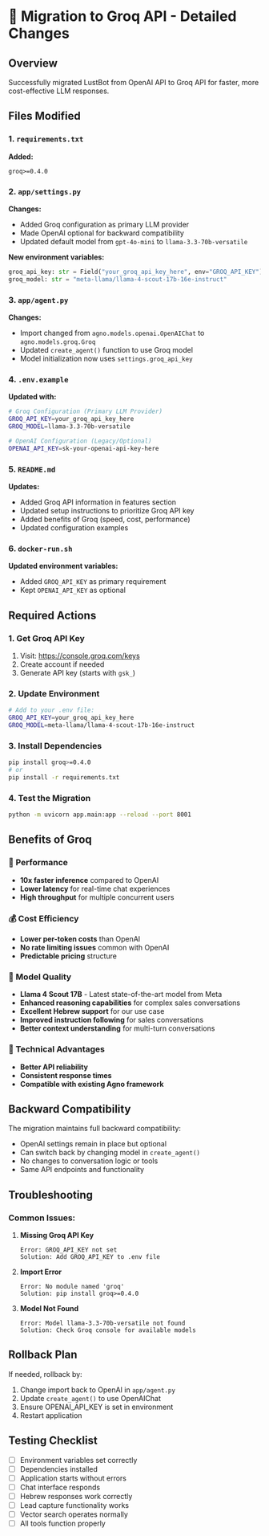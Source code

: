 # 🔄 Migration to Groq API - Detailed Changes

## Overview
Successfully migrated LustBot from OpenAI API to Groq API for faster, more cost-effective LLM responses.

## Files Modified

### 1. `requirements.txt`
**Added:**
```
groq>=0.4.0
```

### 2. `app/settings.py`
**Changes:**
- Added Groq configuration as primary LLM provider
- Made OpenAI optional for backward compatibility
- Updated default model from `gpt-4o-mini` to `llama-3.3-70b-versatile`

**New environment variables:**
```python
groq_api_key: str = Field("your_groq_api_key_here", env="GROQ_API_KEY")
groq_model: str = "meta-llama/llama-4-scout-17b-16e-instruct"
```

### 3. `app/agent.py`
**Changes:**
- Import changed from `agno.models.openai.OpenAIChat` to `agno.models.groq.Groq`
- Updated `create_agent()` function to use Groq model
- Model initialization now uses `settings.groq_api_key`

### 4. `.env.example`
**Updated with:**
```bash
# Groq Configuration (Primary LLM Provider)
GROQ_API_KEY=your_groq_api_key_here
GROQ_MODEL=llama-3.3-70b-versatile

# OpenAI Configuration (Legacy/Optional)
OPENAI_API_KEY=sk-your-openai-api-key-here
```

### 5. `README.md`
**Updates:**
- Added Groq API information in features section
- Updated setup instructions to prioritize Groq API key
- Added benefits of Groq (speed, cost, performance)
- Updated configuration examples

### 6. `docker-run.sh`
**Updated environment variables:**
- Added `GROQ_API_KEY` as primary requirement
- Kept `OPENAI_API_KEY` as optional

## Required Actions

### 1. Get Groq API Key
1. Visit: https://console.groq.com/keys
2. Create account if needed
3. Generate API key (starts with `gsk_`)

### 2. Update Environment
```bash
# Add to your .env file:
GROQ_API_KEY=your_groq_api_key_here
GROQ_MODEL=meta-llama/llama-4-scout-17b-16e-instruct
```

### 3. Install Dependencies
```bash
pip install groq>=0.4.0
# or
pip install -r requirements.txt
```

### 4. Test the Migration
```bash
python -m uvicorn app.main:app --reload --port 8001
```

## Benefits of Groq

### 🚀 Performance
- **10x faster inference** compared to OpenAI
- **Lower latency** for real-time chat experiences
- **High throughput** for multiple concurrent users

### 💰 Cost Efficiency
- **Lower per-token costs** than OpenAI
- **No rate limiting issues** common with OpenAI
- **Predictable pricing** structure

### 🤖 Model Quality
- **Llama 4 Scout 17B** - Latest state-of-the-art model from Meta
- **Enhanced reasoning capabilities** for complex sales conversations
- **Excellent Hebrew support** for our use case
- **Improved instruction following** for sales conversations
- **Better context understanding** for multi-turn conversations

### 🔧 Technical Advantages
- **Better API reliability**
- **Consistent response times**
- **Compatible with existing Agno framework**

## Backward Compatibility

The migration maintains full backward compatibility:
- OpenAI settings remain in place but optional
- Can switch back by changing model in `create_agent()`
- No changes to conversation logic or tools
- Same API endpoints and functionality

## Troubleshooting

### Common Issues:

1. **Missing Groq API Key**
   ```
   Error: GROQ_API_KEY not set
   Solution: Add GROQ_API_KEY to .env file
   ```

2. **Import Error**
   ```
   Error: No module named 'groq'
   Solution: pip install groq>=0.4.0
   ```

3. **Model Not Found**
   ```
   Error: Model llama-3.3-70b-versatile not found
   Solution: Check Groq console for available models
   ```

## Rollback Plan

If needed, rollback by:
1. Change import back to OpenAI in `app/agent.py`
2. Update `create_agent()` to use OpenAIChat
3. Ensure OPENAI_API_KEY is set in environment
4. Restart application

## Testing Checklist

- [ ] Environment variables set correctly
- [ ] Dependencies installed
- [ ] Application starts without errors
- [ ] Chat interface responds
- [ ] Hebrew responses work correctly
- [ ] Lead capture functionality works
- [ ] Vector search operates normally
- [ ] All tools function properly
